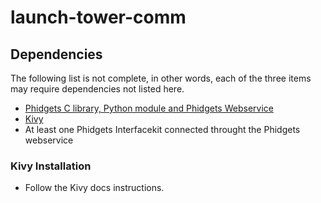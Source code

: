 # launch-tower-comm

## Dependencies

The following list is not complete, in other words, each of the three items
may require dependencies not listed here.

* [Phidgets C library, Python module and Phidgets Webservice](http://www.phidgets.com/docs/Software_Overview#Operating_System_Support)
* [Kivy](http://kivy.org/#download)
* At least one Phidgets Interfacekit connected throught the Phidgets webservice 

### Kivy Installation

* Follow the Kivy docs instructions.  
